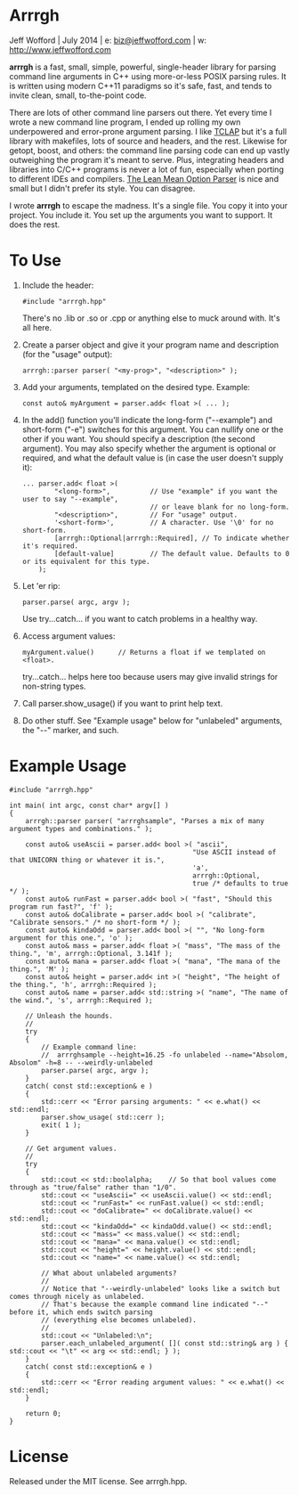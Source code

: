 Arrrgh
======

Jeff Wofford | July 2014 | e:  biz@jeffwofford.com | w:  http://www.jeffwofford.com

**arrrgh** is a fast, small, simple, powerful, single-header library for parsing command line arguments in C++ using more-or-less POSIX parsing rules. It is written using modern C++11 paradigms so it's safe, fast, and tends to invite clean, small, to-the-point code.

There are lots of other command line parsers out there. Yet every time I wrote a new command line program, I ended up rolling my own underpowered and error-prone argument parsing. I like [TCLAP](http://tclap.sourceforge.net/) but it's a full library with makefiles, lots of source and headers, and the rest. Likewise for getopt, boost, and others: the command line parsing code can end up vastly outweighing the program it's meant to serve. Plus, integrating headers and libraries into C/C++ programs is never a lot of fun, especially when porting to different IDEs and compilers. [The Lean Mean Option Parser](http://optionparser.sourceforge.net/index.html) is nice and small but I didn't prefer its style. You can disagree.

I wrote **arrrgh** to escape the madness. It's a single file. You copy it into your project. You include it. You set up the arguments you want to support. It does the rest.

# To Use

1.	Include the header:

		#include "arrrgh.hpp"

	There's no .lib or .so or .cpp or anything else to muck around with. It's all here.

2.	Create a parser object and give it your program name and description (for the "usage" output):

		arrrgh::parser parser( "<my-prog>", "<description>" );

3.	Add your arguments, templated on the desired type. Example:

		const auto& myArgument = parser.add< float >( ... );

4.	In the add() function you'll indicate the long-form ("--example") and short-form ("-e") switches for this 
	argument. You can nullify one or the other if you want.
	You should specify a description (the second argument).
	You may also specify whether the argument is optional or required, and what the default value is (in case 
	the user doesn't supply it):

		... parser.add< float >(
				"<long-form>",			// Use "example" if you want the user to say "--example", 
										// or leave blank for no long-form.
				"<description>",		// For "usage" output.
				'<short-form>', 		// A character. Use '\0' for no short-form.
				[arrrgh::Optional|arrrgh::Required], // To indicate whether it's required.
				[default-value] 		// The default value. Defaults to 0 or its equivalent for this type.
			);

5.	Let 'er rip:

		parser.parse( argc, argv );

	Use try...catch... if you want to catch problems in a healthy way.

6.	Access argument values:

		myArgument.value()		// Returns a float if we templated on <float>.

	try...catch... helps here too because users may give invalid strings for non-string types.

7.	Call parser.show_usage() if you want to print help text.

8.	Do other stuff. See "Example usage" below for "unlabeled" arguments, the "--" marker, and such.

# Example Usage

	#include "arrrgh.hpp"

	int main( int argc, const char* argv[] )
	{
		arrrgh::parser parser( "arrrghsample", "Parses a mix of many argument types and combinations." );
		
		const auto& useAscii = parser.add< bool >( "ascii",
												  "Use ASCII instead of that UNICORN thing or whatever it is.",
												  'a',
												  arrrgh::Optional,
												  true /* defaults to true */ );
		const auto& runFast = parser.add< bool >( "fast", "Should this program run fast?", 'f' );
		const auto& doCalibrate = parser.add< bool >( "calibrate", "Calibrate sensors." /* no short-form */ );
		const auto& kindaOdd = parser.add< bool >( "", "No long-form argument for this one.", 'o' );
		const auto& mass = parser.add< float >( "mass", "The mass of the thing.", 'm', arrrgh::Optional, 3.141f );
		const auto& mana = parser.add< float >( "mana", "The mana of the thing.", 'M' );
		const auto& height = parser.add< int >( "height", "The height of the thing.", 'h', arrrgh::Required );
		const auto& name = parser.add< std::string >( "name", "The name of the wind.", 's', arrrgh::Required );
		
		// Unleash the hounds.
		//
		try
		{
			// Example command line:
			//	arrrghsample --height=16.25 -fo unlabeled --name="Absolom, Absolom" -h=8 -- --weirdly-unlabeled
			parser.parse( argc, argv );
		}
		catch( const std::exception& e )
		{
			std::cerr << "Error parsing arguments: " << e.what() << std::endl;
			parser.show_usage( std::cerr );
			exit( 1 );
		}

		// Get argument values.
		//
		try
		{
			std::cout << std::boolalpha;	// So that bool values come through as "true/false" rather than "1/0".
			std::cout << "useAscii=" << useAscii.value() << std::endl;
			std::cout << "runFast=" << runFast.value() << std::endl;
			std::cout << "doCalibrate=" << doCalibrate.value() << std::endl;
			std::cout << "kindaOdd=" << kindaOdd.value() << std::endl;
			std::cout << "mass=" << mass.value() << std::endl;
			std::cout << "mana=" << mana.value() << std::endl;
			std::cout << "height=" << height.value() << std::endl;
			std::cout << "name=" << name.value() << std::endl;
			
			// What about unlabeled arguments?
			//
			// Notice that "--weirdly-unlabeled" looks like a switch but comes through nicely as unlabeled.
			// That's because the example command line indicated "--" before it, which ends switch parsing
			// (everything else becomes unlabeled).
			//
			std::cout << "Unlabeled:\n";
			parser.each_unlabeled_argument( []( const std::string& arg ) { std::cout << "\t" << arg << std::endl; } );
		}
		catch( const std::exception& e )
		{
			std::cerr << "Error reading argument values: " << e.what() << std::endl;
		}
		
		return 0;
	}

# License

Released under the MIT license. See arrrgh.hpp.